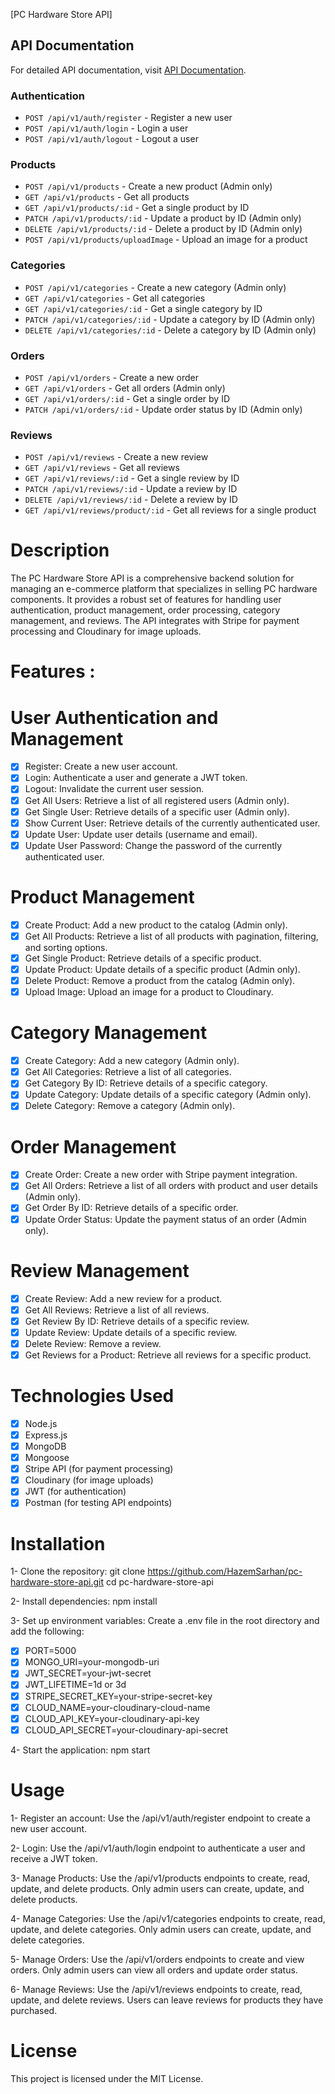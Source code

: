 [PC Hardware Store API]

## API Documentation
For detailed API documentation, visit [API Documentation](http://localhost:5000/api-docs).

### Authentication
- `POST /api/v1/auth/register` - Register a new user
- `POST /api/v1/auth/login` - Login a user
- `POST /api/v1/auth/logout` - Logout a user

### Products
- `POST /api/v1/products` - Create a new product (Admin only)
- `GET /api/v1/products` - Get all products
- `GET /api/v1/products/:id` - Get a single product by ID
- `PATCH /api/v1/products/:id` - Update a product by ID (Admin only)
- `DELETE /api/v1/products/:id` - Delete a product by ID (Admin only)
- `POST /api/v1/products/uploadImage` - Upload an image for a product

### Categories
- `POST /api/v1/categories` - Create a new category (Admin only)
- `GET /api/v1/categories` - Get all categories
- `GET /api/v1/categories/:id` - Get a single category by ID
- `PATCH /api/v1/categories/:id` - Update a category by ID (Admin only)
- `DELETE /api/v1/categories/:id` - Delete a category by ID (Admin only)

### Orders
- `POST /api/v1/orders` - Create a new order
- `GET /api/v1/orders` - Get all orders (Admin only)
- `GET /api/v1/orders/:id` - Get a single order by ID
- `PATCH /api/v1/orders/:id` - Update order status by ID (Admin only)

### Reviews
- `POST /api/v1/reviews` - Create a new review
- `GET /api/v1/reviews` - Get all reviews
- `GET /api/v1/reviews/:id` - Get a single review by ID
- `PATCH /api/v1/reviews/:id` - Update a review by ID
- `DELETE /api/v1/reviews/:id` - Delete a review by ID
- `GET /api/v1/reviews/product/:id` - Get all reviews for a single product

# Description

The PC Hardware Store API is a comprehensive backend solution for managing an e-commerce platform that specializes in selling PC hardware components. It provides a robust set of features for handling user authentication, product management, order processing, category management, and reviews. The API integrates with Stripe for payment processing and Cloudinary for image uploads.

# Features :

# User Authentication and Management

- [x] Register: Create a new user account.
- [x] Login: Authenticate a user and generate a JWT token.
- [x] Logout: Invalidate the current user session.
- [x] Get All Users: Retrieve a list of all registered users (Admin only).
- [x] Get Single User: Retrieve details of a specific user (Admin only).
- [x] Show Current User: Retrieve details of the currently authenticated user.
- [x] Update User: Update user details (username and email).
- [x] Update User Password: Change the password of the currently authenticated user.

# Product Management

- [x] Create Product: Add a new product to the catalog (Admin only).
- [x] Get All Products: Retrieve a list of all products with pagination, filtering, and sorting options.
- [x] Get Single Product: Retrieve details of a specific product.
- [x] Update Product: Update details of a specific product (Admin only).
- [x] Delete Product: Remove a product from the catalog (Admin only).
- [x] Upload Image: Upload an image for a product to Cloudinary.

# Category Management

- [x] Create Category: Add a new category (Admin only).
- [x] Get All Categories: Retrieve a list of all categories.
- [x] Get Category By ID: Retrieve details of a specific category.
- [x] Update Category: Update details of a specific category (Admin only).
- [x] Delete Category: Remove a category (Admin only).

# Order Management

- [x] Create Order: Create a new order with Stripe payment integration.
- [x] Get All Orders: Retrieve a list of all orders with product and user details (Admin only).
- [x] Get Order By ID: Retrieve details of a specific order.
- [x] Update Order Status: Update the payment status of an order (Admin only).

# Review Management

- [x] Create Review: Add a new review for a product.
- [x] Get All Reviews: Retrieve a list of all reviews.
- [x] Get Review By ID: Retrieve details of a specific review.
- [x] Update Review: Update details of a specific review.
- [x] Delete Review: Remove a review.
- [x] Get Reviews for a Product: Retrieve all reviews for a specific product.

# Technologies Used

- [x] Node.js
- [x] Express.js
- [x] MongoDB
- [x] Mongoose
- [x] Stripe API (for payment processing)
- [x] Cloudinary (for image uploads)
- [x] JWT (for authentication)
- [x] Postman (for testing API endpoints)

# Installation

1- Clone the repository:
git clone https://github.com/HazemSarhan/pc-hardware-store-api.git
cd pc-hardware-store-api

2- Install dependencies:
npm install

3- Set up environment variables:
Create a .env file in the root directory and add the following:

- [x] PORT=5000
- [x] MONGO_URI=your-mongodb-uri
- [x] JWT_SECRET=your-jwt-secret
- [x] JWT_LIFETIME=1d or 3d
- [x] STRIPE_SECRET_KEY=your-stripe-secret-key
- [x] CLOUD_NAME=your-cloudinary-cloud-name
- [x] CLOUD_API_KEY=your-cloudinary-api-key
- [x] CLOUD_API_SECRET=your-cloudinary-api-secret

4- Start the application:
npm start

# Usage

1- Register an account:
Use the /api/v1/auth/register endpoint to create a new user account.

2- Login:
Use the /api/v1/auth/login endpoint to authenticate a user and receive a JWT token.

3- Manage Products:
Use the /api/v1/products endpoints to create, read, update, and delete products. Only admin users can create, update, and delete products.

4- Manage Categories:
Use the /api/v1/categories endpoints to create, read, update, and delete categories. Only admin users can create, update, and delete categories.

5- Manage Orders:
Use the /api/v1/orders endpoints to create and view orders. Only admin users can view all orders and update order status.

6- Manage Reviews:
Use the /api/v1/reviews endpoints to create, read, update, and delete reviews. Users can leave reviews for products they have purchased.

# License

This project is licensed under the MIT License.
